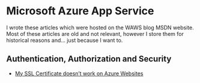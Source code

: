 # Microsoft Azure App Service 

I wrote these articles which were hosted on the WAWS blog MSDN website.  Most of these articles are old and not relevant, however I store them for historical reasons and... just because I want to.

## Authentication, Authorization and Security
+ [My SSL Certificate doesn’t work on Azure Websites][AAS1]



[AAS1]: tbd
